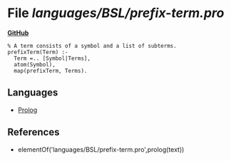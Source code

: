 # File _languages/BSL/prefix-term.pro_
**[GitHub](https://github.com/softlang/yas/blob/master/languages/BSL/prefix-term.pro)**
```
% A term consists of a symbol and a list of subterms.
prefixTerm(Term) :-
  Term =.. [Symbol|Terms],
  atom(Symbol),
  map(prefixTerm, Terms).
```

## Languages
* [Prolog](../languages/Prolog.md)

## References
* elementOf('languages/BSL/prefix-term.pro',prolog(text))
